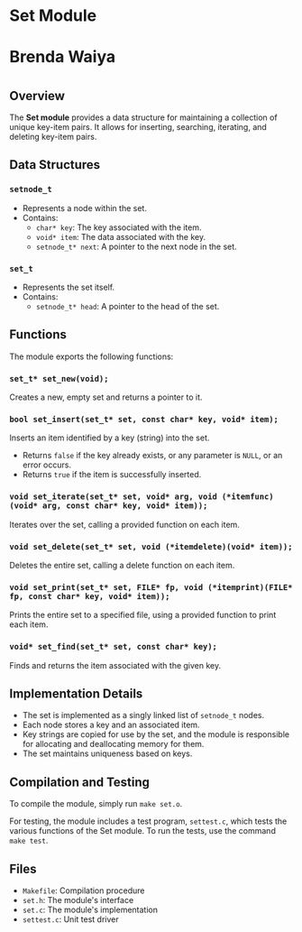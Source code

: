 # Set Module
# Brenda Waiya 
# 

## Overview

The **Set module** provides a data structure for maintaining a collection of unique key-item pairs. It allows for inserting, searching, iterating, and deleting key-item pairs.

## Data Structures

### `setnode_t`

- Represents a node within the set.
- Contains:
  - `char* key`: The key associated with the item.
  - `void* item`: The data associated with the key.
  - `setnode_t* next`: A pointer to the next node in the set.

### `set_t`

- Represents the set itself.
- Contains:
  - `setnode_t* head`: A pointer to the head of the set.

## Functions

The module exports the following functions:

### `set_t* set_new(void);`

Creates a new, empty set and returns a pointer to it.

### `bool set_insert(set_t* set, const char* key, void* item);`

Inserts an item identified by a key (string) into the set.

- Returns `false` if the key already exists, or any parameter is `NULL`, or an error occurs.
- Returns `true` if the item is successfully inserted.

### `void set_iterate(set_t* set, void* arg, void (*itemfunc)(void* arg, const char* key, void* item));`

Iterates over the set, calling a provided function on each item.

### `void set_delete(set_t* set, void (*itemdelete)(void* item));`

Deletes the entire set, calling a delete function on each item.

### `void set_print(set_t* set, FILE* fp, void (*itemprint)(FILE* fp, const char* key, void* item));`

Prints the entire set to a specified file, using a provided function to print each item.

### `void* set_find(set_t* set, const char* key);`

Finds and returns the item associated with the given key.

## Implementation Details

- The set is implemented as a singly linked list of `setnode_t` nodes.
- Each node stores a key and an associated item.
- Key strings are copied for use by the set, and the module is responsible for allocating and deallocating memory for them.
- The set maintains uniqueness based on keys.

## Compilation and Testing

To compile the module, simply run `make set.o`.

For testing, the module includes a test program, `settest.c`, which tests the various functions of the Set module. To run the tests, use the command `make test`.

## Files

- `Makefile`: Compilation procedure
- `set.h`: The module's interface
- `set.c`: The module's implementation
- `settest.c`: Unit test driver

